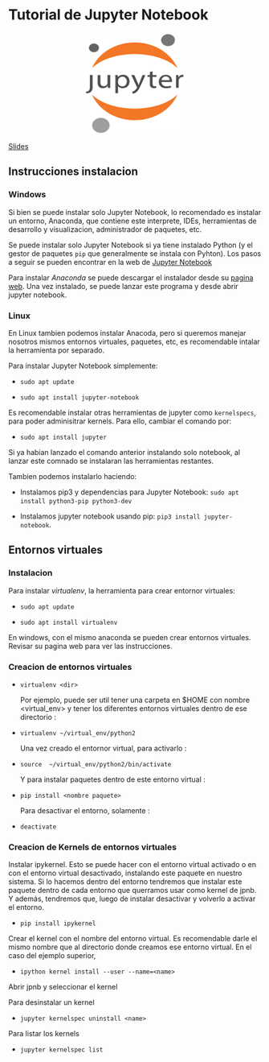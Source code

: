 # Tutorial de Jupyter Notebook 
<p align="center">
<img src="https://github.com/ieee-frc/jpnb-tutorial/blob/master/Slides/img/main-logo.png" width="200" height="200" />
</p>

[Slides](https://github.com/ieee-frc/jpnb-tutorial/blob/master/Slides/Tutorial%20Jupyter%20Notebook.pdf)

## Instrucciones instalacion 

### Windows 

Si bien se puede instalar solo Jupyter Notebook, lo recomendado es instalar un 
entorno, Anaconda, que contiene este interprete, IDEs, herramientas de desarrollo 
y visualizacion, administrador de paquetes, etc. 

Se puede instalar solo Jupyter Notebook si ya tiene instalado Python (y el gestor de 
paquetes `pip` que generalmente se instala con Pyhton). Los pasos a seguir se 
pueden encontrar en la web de [Jupyter Notebook](https://jupyter.org/install)


Para instalar *Anaconda* se puede descargar el instalador desde su 
[pagina web](https://www.anaconda.com/products/distribution). Una vez instalado, se puede 
lanzar este programa y desde abrir jupyter notebook. 


### Linux 

En Linux tambien podemos instalar Anacoda, pero si queremos manejar nosotros mismos
entornos virtuales, paquetes, etc, es recomendable intalar la herramienta por separado. 

Para instalar Jupyter Notebook simplemente: 

* `sudo apt update`

* `sudo apt install jupyter-notebook`

Es recomendable instalar otras herramientas de jupyter como `kernelspecs`, para poder 
adminisitrar kernels. Para ello, cambiar el comando por: 

* `sudo apt install jupyter`

Si ya habian lanzado el comando anterior instalando solo notebook, al lanzar este 
comnado se instalaran las herramientas restantes. 

 Tambien podemos instalarlo haciendo: 

* Instalamos pip3 y dependencias para Jupyter Notebook: 
`sudo apt install python3-pip python3-dev`

* Instalamos jupyter notebook usando pip: 
`pip3 install jupyter-notebook`. 


## Entornos virtuales 

### Instalacion 
Para instalar *virtualenv*, la herramienta para crear entornor virtuales: 

* `sudo apt update`

* `sudo apt install virtualenv`

En windows, con el mismo anaconda se pueden crear entornos virtuales. Revisar su 
pagina web para ver las instrucciones. 

### Creacion de entornos virtuales 

* `virtualenv <dir>`
    
    Por ejemplo, puede ser util tener una carpeta en $HOME con nombre <virtual_env>
    y tener los diferentes entornos virtuales dentro de ese directorio : 

* `virtualenv ~/virtual_env/python2`
    
    Una vez creado el entornor virtual, para activarlo : 

* `source  ~/virtual_env/python2/bin/activate`
    
    Y para instalar paquetes dentro de este entorno virtual : 

* `pip install <nombre paquete> `
    
    Para desactivar el entorno, solamente : 

* `deactivate`


### Creacion de Kernels de entornos virtuales 
    
Instalar ipykernel. Esto se puede hacer con el entorno virtual activado o en con el 
    entorno virtual desactivado, instalando este paquete en nuestro sistema. Si lo hacemos dentro del entorno
    tendremos que instalar este paquete dentro de cada entorno que querramos usar como kernel de jpnb. 
    Y además, tendremos que, luego de instalar desactivar y volverlo a activar el entorno. 

* `pip install ipykernel`
    
Crear el kernel con el nombre del entorno virtual. Es recomendable darle el mismo nombre que al directorio donde creamos ese 
    entorno virtual. En el caso del ejemplo superior, <python2> 

* `ipython kernel install --user --name=<name>`
    

Abrir jpnb y seleccionar el kernel 


Para desinstalar un kernel 


* `jupyter kernelspec uninstall <name>`


Para listar los kernels 

* `jupyter kernelspec list`
    
    
